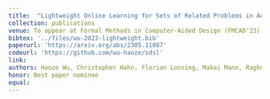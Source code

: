 ```yaml
---
title:  "Lightweight Online Learning for Sets of Related Problems in Automated Reasoning"
collection: publications
venue: To appear at Formal Methods in Computer-Aided Design (FMCAD'23)
bibtex: '../files/wu-2023-lightweight.bib'
paperurl: 'https://arxiv.org/abs/2305.11087'
codeurl: 'https://github.com/wu-haoze/sdsl'
link:
authors: Haoze Wu, Christopher Hahn, Florian Lonsing, Makai Mann, Raghuram Ramanujan, Clark Barrett
honor: Best paper nominee
equal:
---
```

